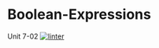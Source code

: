# Boolean-Expressions
Unit 7-02
 [![linter](https://github.com/Arvin-Leung/Boolean-Expressions/workflows/linter/badge.svg)](https://github.com/marketplace/actions/super-linter)
